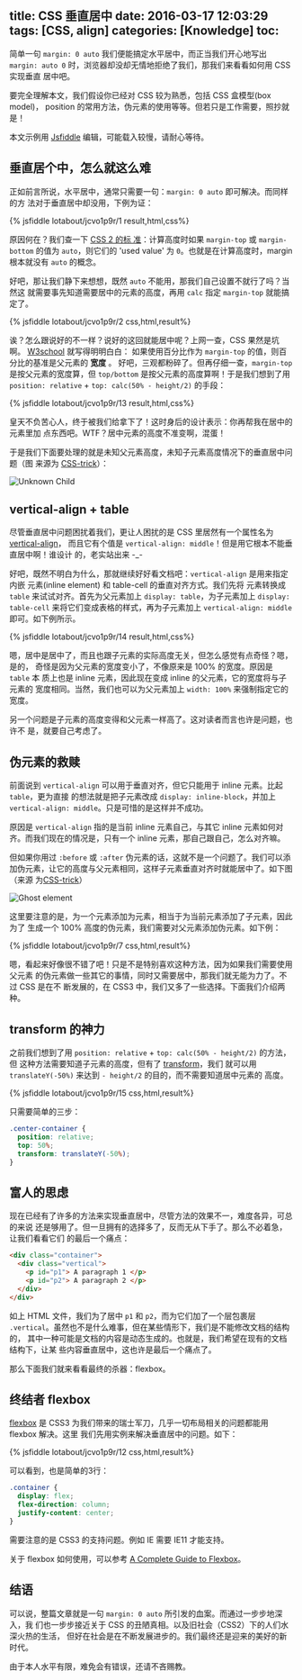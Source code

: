title: CSS 垂直居中
date: 2016-03-17 12:03:29
tags: [CSS, align]
categories: [Knowledge]
toc:
---

简单一句 `margin: 0 auto` 我们便能搞定水平居中，而正当我们开心地写出 `margin:
auto 0` 时，浏览器却没却无情地拒绝了我们，那我们来看看如何用 CSS 实现垂直
居中吧。

要完全理解本文，我们假设你已经对 CSS 较为熟悉，包括 CSS 盒模型(box model)，
position 的常用方法，伪元素的使用等等。但若只是工作需要，照抄就是！

本文示例用 [Jsfiddle](http://jsfiddle.net/) 编辑，可能载入较慢，请耐心等待。

## 垂直居个中，怎么就这么难

正如前言所说，水平居中，通常只需要一句：`margin: 0 auto` 即可解决。而同样的方
法对于垂直居中却没用，下例为证：

{% jsfiddle lotabout/jcvo1p9r/1 result,html,css%}

原因何在？我们查一下 [CSS 2 的标
准](https://www.w3.org/TR/CSS2/visudet.html#normal-block)：计算高度时如果
`margin-top` 或 `margin-bottom` 的值为 `auto`，则它们的 'used value' 为
`0`。也就是在计算高度时，margin 根本就没有 `auto` 的概念。

好吧，那让我们静下来想想，既然 `auto` 不能用，那我们自己设置不就行了吗？当然这
就需要事先知道需要居中的元素的高度，再用 `calc` 指定 `margin-top` 就能搞定了。

{% jsfiddle lotabout/jcvo1p9r/2 css,html,result%}

诶？怎么跟说好的不一样？说好的这回就能居中呢？上网一查，CSS 果然是坑啊。
[W3school](http://www.w3schools.com/cssref/pr_margin-top.asp) 就写得明明白白：
如果使用百分比作为 `margin-top` 的值，则百分比的基准是父元素的 **宽度** 。
好吧，三观都粉碎了。但再仔细一查，`margin-top` 是按父元素的宽度算，但
`top/bottom` 是按父元素的高度算啊！于是我们想到了用 `position: relative` +
`top: calc(50% - height/2)` 的手段：

{% jsfiddle lotabout/jcvo1p9r/13 result,html,css%}

皇天不负苦心人，终于被我们给拿下了！这时身后的设计表示：你再帮我在居中的元素里加
点东西吧。WTF？居中元素的高度不准变啊，混蛋！

于是我们下面要处理的就是未知父元素高度，未知子元素高度情况下的垂直居中问题（图
来源为 [CSS-trick](https://css-tricks.com/centering-in-the-unknown/)）：

![Unknown Child](https://css-tricks.com/wp-content/uploads/2011/10/unknown.png)

## vertical-align + table

尽管垂直居中问题困扰着我们，更让人困扰的是 CSS 里居然有一个属性名为
[vertical-align](https://developer.mozilla.org/en/docs/Web/CSS/vertical-align)，
而且它有个值是 `vertical-align: middle`！但是用它根本不能垂直居中啊！谁设计
的，老实站出来 -_-

好吧，既然不明白为什么，那就继续好好看文档吧：`vertical-align` 是用来指定内嵌
元素(inline element) 和 table-cell 的垂直对齐方式。我们先将 元素转换成 `table`
来试试对齐。首先为父元素加上 `display: table`，为子元素加上 `display:
table-cell` 来将它们变成表格的样式，再为子元素加上 `vertical-align: middle`
即可。如下例所示。

{% jsfiddle lotabout/jcvo1p9r/14 result,html,css%}

嗯，居中是居中了，而且也跟子元素的实际高度无关，但怎么感觉有点奇怪？嗯，是的，
奇怪是因为父元素的宽度变小了，不像原来是 100% 的宽度。原因是 `table` 本
质上也是 inline 元素，因此现在变成 inline 的父元素，它的宽度将与子元素的
宽度相同。当然，我们也可以为父元素加上 `width: 100%` 来强制指定它的宽度。

另一个问题是子元素的高度变得和父元素一样高了。这对读者而言也许是问题，也许不
是，就要自己考虑了。

## 伪元素的救赎

前面说到 `vertical-align` 可以用于垂直对齐，但它只能用于 inline 元素。比起
`table`，更为直接 的想法就是把子元素改成 `display: inline-block`，并加上
`vertical-align: middle`。只是可惜的是这样并不成功。

原因是 `vertical-align` 指的是当前 inline 元素自己，与其它 inline 元素如何对
齐。而我们现在的情况是，只有一个 inline 元素，那自己跟自己，怎么对齐嘛。

但如果你用过 `:before` 或 `:after` 伪元素的话，这就不是一个问题了。我们可以添
加伪元素，让它的高度与父元素相同，这样子元素垂直对齐时就能居中了。如下图（来源
为[CSS-trick](https://css-tricks.com/centering-in-the-unknown/)）

![Ghost element](https://css-tricks.com/wp-content/uploads/2011/10/ghost.png)

这里要注意的是，为一个元素添加为元素，相当于为当前元素添加了子元素，因此为了
生成一个 100% 高度的伪元素，我们需要对父元素添加伪元素。如下例：

{% jsfiddle lotabout/jcvo1p9r/7 css,html,result%}

嗯，看起来好像很不错了吧！只是不是特别喜欢这种方法，因为如果我们需要使用父元素
的伪元素做一些其它的事情，同时又需要居中，那我们就无能为力了。不过 CSS 是在不
断发展的，在 CSS3 中，我们又多了一些选择。下面我们介绍两种。

## transform 的神力

之前我们想到了用 `position: relative` + `top: calc(50% - height/2)` 的方法，但
这种方法需要知道子元素的高度，但有了
[transform](https://developer.mozilla.org/en-US/docs/Web/CSS/transform)，我们
就可以用 `translateY(-50%)` 来达到 `- height/2` 的目的，而不需要知道居中元素的
高度。

{% jsfiddle lotabout/jcvo1p9r/15 css,html,result%}

只需要简单的三步：

```css
.center-container {
  position: relative;
  top: 50%;
  transform: translateY(-50%);
}
```

## 富人的思虑

现在已经有了许多的方法来实现垂直居中，尽管方法的效果不一，难度各异，可总的来说
还是够用了。但一旦拥有的选择多了，反而无从下手了。那么不必着急，让我们看看它们
的最后一个痛点：

```html
<div class="container">
  <div class="vertical">
    <p id="p1"> A paragraph 1 </p>
    <p id="p2"> A paragraph 2 </p>
  </div>
</div>
```

如上 HTML 文件，我们为了居中 `p1` 和 `p2`，而为它们加了一个层包裹层
`.vertical`。虽然也不是什么难事，但在某些情形下，我们是不能修改文档的结构的，
其中一种可能是文档的内容是动态生成的。也就是，我们希望在现有的文档结构下，让某
些内容垂直居中，这也许是最后一个痛点了。

那么下面我们就来看看最终的杀器：flexbox。

## 终结者 flexbox

[flexbox](https://developer.mozilla.org/en-US/docs/Web/CSS/CSS_Flexible_Box_Layout/Using_CSS_flexible_boxes)
是 CSS3 为我们带来的瑞士军刀，几乎一切布局相关的问题都能用 flexbox 解决。这里
我们先用实例来解决垂直居中的问题。如下：

{% jsfiddle lotabout/jcvo1p9r/12 css,html,result%}

可以看到，也是简单的3行：

```css
.container {
  display: flex;
  flex-direction: column;
  justify-content: center;
}
```

需要注意的是 CSS3 的支持问题。例如 IE 需要 IE11 才能支持。

关于 flexbox 如何使用，可以参考 [A Complete Guide to Flexbox](https://css-tricks.com/snippets/css/a-guide-to-flexbox/)。

## 结语

可以说，整篇文章就是一句 `margin: 0 auto` 所引发的血案。而通过一步步地深入，我
们也一步步接近关于 CSS 的丑陋真相。以及旧社会（CSS2）下的人们水深火热的生活，
但好在社会是在不断发展进步的。我们最终还是迎来的美好的新时代。

由于本人水平有限，难免会有错误，还请不吝赐教。
